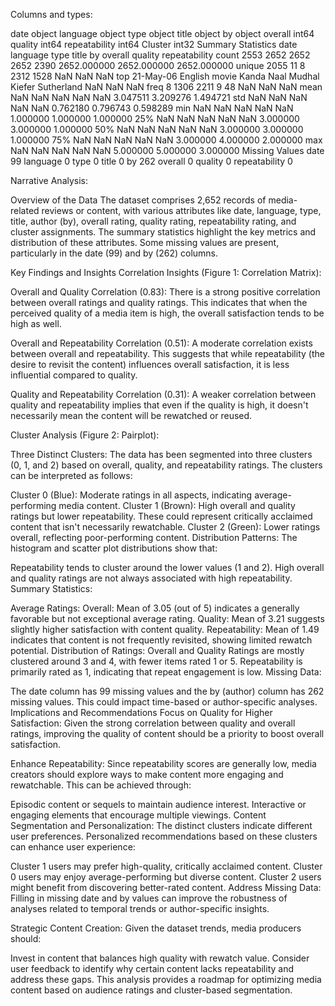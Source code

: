 Columns and types:

date             object
language         object
type             object
title            object
by               object
overall           int64
quality           int64
repeatability     int64
Cluster           int32
Summary Statistics
             date language   type              title                 by      overall      quality  repeatability
count        2553     2652   2652               2652               2390  2652.000000  2652.000000    2652.000000
unique       2055       11      8               2312               1528          NaN          NaN            NaN
top     21-May-06  English  movie  Kanda Naal Mudhal  Kiefer Sutherland          NaN          NaN            NaN
freq            8     1306   2211                  9                 48          NaN          NaN            NaN
mean          NaN      NaN    NaN                NaN                NaN     3.047511     3.209276       1.494721
std           NaN      NaN    NaN                NaN                NaN     0.762180     0.796743       0.598289
min           NaN      NaN    NaN                NaN                NaN     1.000000     1.000000       1.000000
25%           NaN      NaN    NaN                NaN                NaN     3.000000     3.000000       1.000000
50%           NaN      NaN    NaN                NaN                NaN     3.000000     3.000000       1.000000
75%           NaN      NaN    NaN                NaN                NaN     3.000000     4.000000       2.000000
max           NaN      NaN    NaN                NaN                NaN     5.000000     5.000000       3.000000
Missing Values
date              99
language           0
type               0
title              0
by               262
overall            0
quality            0
repeatability      0

Narrative Analysis:

Overview of the Data
The dataset comprises 2,652 records of media-related reviews or content, with various attributes like date, language, type, title, author (by), overall rating, quality rating, repeatability rating, and cluster assignments. The summary statistics highlight the key metrics and distribution of these attributes. Some missing values are present, particularly in the date (99) and by (262) columns.

Key Findings and Insights
Correlation Insights (Figure 1: Correlation Matrix):

Overall and Quality Correlation (0.83):
There is a strong positive correlation between overall ratings and quality ratings. This indicates that when the perceived quality of a media item is high, the overall satisfaction tends to be high as well.

Overall and Repeatability Correlation (0.51):
A moderate correlation exists between overall and repeatability. This suggests that while repeatability (the desire to revisit the content) influences overall satisfaction, it is less influential compared to quality.

Quality and Repeatability Correlation (0.31):
A weaker correlation between quality and repeatability implies that even if the quality is high, it doesn't necessarily mean the content will be rewatched or reused.

Cluster Analysis (Figure 2: Pairplot):

Three Distinct Clusters: The data has been segmented into three clusters (0, 1, and 2) based on overall, quality, and repeatability ratings. The clusters can be interpreted as follows:

Cluster 0 (Blue): Moderate ratings in all aspects, indicating average-performing media content.
Cluster 1 (Brown): High overall and quality ratings but lower repeatability. These could represent critically acclaimed content that isn't necessarily rewatchable.
Cluster 2 (Green): Lower ratings overall, reflecting poor-performing content.
Distribution Patterns: The histogram and scatter plot distributions show that:

Repeatability tends to cluster around the lower values (1 and 2).
High overall and quality ratings are not always associated with high repeatability.
Summary Statistics:

Average Ratings:
Overall: Mean of 3.05 (out of 5) indicates a generally favorable but not exceptional average rating.
Quality: Mean of 3.21 suggests slightly higher satisfaction with content quality.
Repeatability: Mean of 1.49 indicates that content is not frequently revisited, showing limited rewatch potential.
Distribution of Ratings:
Overall and Quality Ratings are mostly clustered around 3 and 4, with fewer items rated 1 or 5.
Repeatability is primarily rated as 1, indicating that repeat engagement is low.
Missing Data:

The date column has 99 missing values and the by (author) column has 262 missing values. This could impact time-based or author-specific analyses.
Implications and Recommendations
Focus on Quality for Higher Satisfaction:
Given the strong correlation between quality and overall ratings, improving the quality of content should be a priority to boost overall satisfaction.

Enhance Repeatability:
Since repeatability scores are generally low, media creators should explore ways to make content more engaging and rewatchable. This can be achieved through:

Episodic content or sequels to maintain audience interest.
Interactive or engaging elements that encourage multiple viewings.
Content Segmentation and Personalization:
The distinct clusters indicate different user preferences. Personalized recommendations based on these clusters can enhance user experience:

Cluster 1 users may prefer high-quality, critically acclaimed content.
Cluster 0 users may enjoy average-performing but diverse content.
Cluster 2 users might benefit from discovering better-rated content.
Address Missing Data:
Filling in missing date and by values can improve the robustness of analyses related to temporal trends or author-specific insights.

Strategic Content Creation:
Given the dataset trends, media producers should:

Invest in content that balances high quality with rewatch value.
Consider user feedback to identify why certain content lacks repeatability and address these gaps.
This analysis provides a roadmap for optimizing media content based on audience ratings and cluster-based segmentation.
